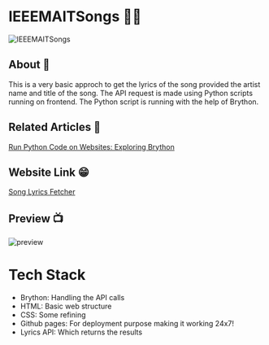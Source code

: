 # IEEEMAITSongs 🎵🎼

![IEEEMAITSongs](https://socialify.git.ci/kaustubhgupta/IEEEMAITSongs/image?description=1&language=1&owner=1&pattern=Circuit%20Board&theme=Light)

## About 💪
This is a very basic approch to get the lyrics of the song provided the artist name and title of the song. The API request is made using Python scripts running on frontend. The Python script is running with the help of Brython. 

## Related Articles 📃
[Run Python Code on Websites: Exploring Brython](https://towardsdatascience.com/run-python-code-on-websites-exploring-brython-83c43fb7ac5f)

## Website Link 😁 
[Song Lyrics Fetcher](https://kaustubhgupta.github.io/IEEEMAITSongs/)

## Preview 📺
![preview](./preview.gif)

# Tech Stack

- Brython: Handling the API calls 
- HTML: Basic web structure
- CSS: Some refining
- Github pages: For deployment purpose making it working 24x7!
- Lyrics API: Which returns the results
